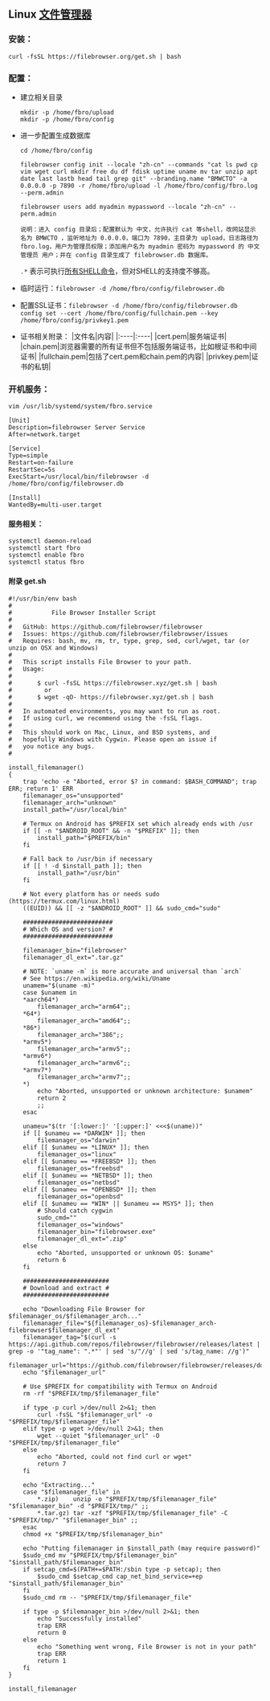 ## Linux [文件管理器](https://filebrowser.org/installation)

### 安装：
`curl -fsSL https://filebrowser.org/get.sh | bash`

### 配置：

- 建立相关目录
	```
	mkdir -p /home/fbro/upload
	mkdir -p /home/fbro/config
	```
- 进一步配置生成数据库
	```
	cd /home/fbro/config

	filebrowser config init --locale "zh-cn" --commands "cat ls pwd cp vim wget curl mkdir free du df fdisk uptime uname mv tar unzip apt date last lastb head tail grep git" --branding.name "BMWCTO" -a 0.0.0.0 -p 7890 -r /home/fbro/upload -l /home/fbro/config/fbro.log --perm.admin

	filebrowser users add myadmin mypassword --locale "zh-cn" --perm.admin
	```
	
	`说明：进入 config 目录后；配置默认为 中文，允许执行 cat 等shell，改网站显示名为 BMWCTO ，监听地址为 0.0.0.0，端口为 7890，主目录为 upload，日志路径为 fbro.log，用户为管理员权限；添加用户名为 myadmin 密码为 mypassword 的 中文 管理员 用户；并在 config 目录生成了 filebrowser.db 数据库。`

	`.*` 表示可执行[所有SHELL命令](https://github.com/filebrowser/filebrowser/issues/654)，但对SHELL的支持度不够高。
- 临时运行：`filebrowser -d /home/fbro/config/filebrowser.db`
- 配置SSL证书：`filebrowser -d /home/fbro/config/filebrowser.db config set --cert /home/fbro/config/fullchain.pem --key /home/fbro/config/privkey1.pem`
- 证书相关附录：
	|文件名|内容|
	|:----|:----|
	|cert.pem|服务端证书|
	|chain.pem|浏览器需要的所有证书但不包括服务端证书，比如根证书和中间证书|
	|fullchain.pem|包括了cert.pem和chain.pem的内容|
	|privkey.pem|证书的私钥|


### 开机服务：
`vim /usr/lib/systemd/system/fbro.service`

```
[Unit]
Description=filebrowser Server Service
After=network.target

[Service]
Type=simple
Restart=on-failure
RestartSec=5s
ExecStart=/usr/local/bin/filebrowser -d /home/fbro/config/filebrowser.db

[Install]
WantedBy=multi-user.target
```

#### 服务相关：

```
systemctl daemon-reload
systemctl start fbro
systemctl enable fbro
systemctl status fbro
```

#### 附录 get.sh

```
#!/usr/bin/env bash
#
#           File Browser Installer Script
#
#   GitHub: https://github.com/filebrowser/filebrowser
#   Issues: https://github.com/filebrowser/filebrowser/issues
#   Requires: bash, mv, rm, tr, type, grep, sed, curl/wget, tar (or unzip on OSX and Windows)
#
#   This script installs File Browser to your path.
#   Usage:
#
#   	$ curl -fsSL https://filebrowser.xyz/get.sh | bash
#   	  or
#   	$ wget -qO- https://filebrowser.xyz/get.sh | bash
#
#   In automated environments, you may want to run as root.
#   If using curl, we recommend using the -fsSL flags.
#
#   This should work on Mac, Linux, and BSD systems, and
#   hopefully Windows with Cygwin. Please open an issue if
#   you notice any bugs.
#

install_filemanager()
{
	trap 'echo -e "Aborted, error $? in command: $BASH_COMMAND"; trap ERR; return 1' ERR
	filemanager_os="unsupported"
	filemanager_arch="unknown"
	install_path="/usr/local/bin"

	# Termux on Android has $PREFIX set which already ends with /usr
	if [[ -n "$ANDROID_ROOT" && -n "$PREFIX" ]]; then
		install_path="$PREFIX/bin"
	fi

	# Fall back to /usr/bin if necessary
	if [[ ! -d $install_path ]]; then
		install_path="/usr/bin"
	fi

	# Not every platform has or needs sudo (https://termux.com/linux.html)
	((EUID)) && [[ -z "$ANDROID_ROOT" ]] && sudo_cmd="sudo"

	#########################
	# Which OS and version? #
	#########################

	filemanager_bin="filebrowser"
	filemanager_dl_ext=".tar.gz"

	# NOTE: `uname -m` is more accurate and universal than `arch`
	# See https://en.wikipedia.org/wiki/Uname
	unamem="$(uname -m)"
	case $unamem in
	*aarch64*)
		filemanager_arch="arm64";;
	*64*)
		filemanager_arch="amd64";;
	*86*)
		filemanager_arch="386";;
	*armv5*)
		filemanager_arch="armv5";;
	*armv6*)
		filemanager_arch="armv6";;
	*armv7*)
		filemanager_arch="armv7";;
	*)
		echo "Aborted, unsupported or unknown architecture: $unamem"
		return 2
		;;
	esac

	unameu="$(tr '[:lower:]' '[:upper:]' <<<$(uname))"
	if [[ $unameu == *DARWIN* ]]; then
		filemanager_os="darwin"
	elif [[ $unameu == *LINUX* ]]; then
		filemanager_os="linux"
	elif [[ $unameu == *FREEBSD* ]]; then
		filemanager_os="freebsd"
	elif [[ $unameu == *NETBSD* ]]; then
		filemanager_os="netbsd"
	elif [[ $unameu == *OPENBSD* ]]; then
		filemanager_os="openbsd"
	elif [[ $unameu == *WIN* || $unameu == MSYS* ]]; then
		# Should catch cygwin
		sudo_cmd=""
		filemanager_os="windows"
		filemanager_bin="filebrowser.exe"
		filemanager_dl_ext=".zip"
	else
		echo "Aborted, unsupported or unknown OS: $uname"
		return 6
	fi

	########################
	# Download and extract #
	########################

	echo "Downloading File Browser for $filemanager_os/$filemanager_arch..."
	filemanager_file="${filemanager_os}-$filemanager_arch-filebrowser$filemanager_dl_ext"
	filemanager_tag="$(curl -s https://api.github.com/repos/filebrowser/filebrowser/releases/latest | grep -o '"tag_name": ".*"' | sed 's/"//g' | sed 's/tag_name: //g')"
	filemanager_url="https://github.com/filebrowser/filebrowser/releases/download/$filemanager_tag/$filemanager_file"
	echo "$filemanager_url"

	# Use $PREFIX for compatibility with Termux on Android
	rm -rf "$PREFIX/tmp/$filemanager_file"

	if type -p curl >/dev/null 2>&1; then
		curl -fsSL "$filemanager_url" -o "$PREFIX/tmp/$filemanager_file"
	elif type -p wget >/dev/null 2>&1; then
		wget --quiet "$filemanager_url" -O "$PREFIX/tmp/$filemanager_file"
	else
		echo "Aborted, could not find curl or wget"
		return 7
	fi

	echo "Extracting..."
	case "$filemanager_file" in
		*.zip)    unzip -o "$PREFIX/tmp/$filemanager_file" "$filemanager_bin" -d "$PREFIX/tmp/" ;;
		*.tar.gz) tar -xzf "$PREFIX/tmp/$filemanager_file" -C "$PREFIX/tmp/" "$filemanager_bin" ;;
	esac
	chmod +x "$PREFIX/tmp/$filemanager_bin"

	echo "Putting filemanager in $install_path (may require password)"
	$sudo_cmd mv "$PREFIX/tmp/$filemanager_bin" "$install_path/$filemanager_bin"
	if setcap_cmd=$(PATH+=$PATH:/sbin type -p setcap); then
		$sudo_cmd $setcap_cmd cap_net_bind_service=+ep "$install_path/$filemanager_bin"
	fi
	$sudo_cmd rm -- "$PREFIX/tmp/$filemanager_file"

	if type -p $filemanager_bin >/dev/null 2>&1; then
		echo "Successfully installed"
		trap ERR
		return 0
	else
		echo "Something went wrong, File Browser is not in your path"
		trap ERR
		return 1
	fi
}

install_filemanager
```